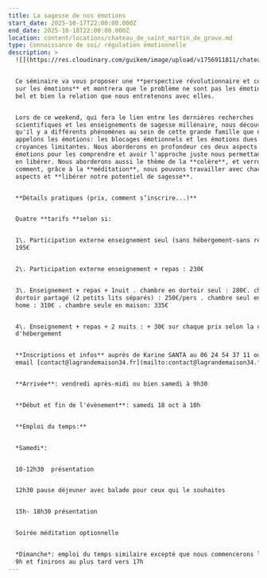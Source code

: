 ```yaml
---
title: La sagesse de nos émotions
start_date: 2025-10-17T22:00:00.000Z
end_date: 2025-10-18T22:00:00.000Z
location: content/locations/chateau_de_saint_martin_de_grave.md
type: Connaissance de soi/ régulation émotionnelle
description: >
  ![](https://res.cloudinary.com/guikem/image/upload/v1756911811/chateau_jyg7ra_d0ai7j.jpg)


  Ce séminaire va vous proposer une **perspective révolutionnaire et complète
  sur les émotions** et montrera que le problème ne sont pas les émotions mais
  bel et bien la relation que nous entretenons avec elles.


  Lors de ce weekend, qui fera le lien entre les dernières recherches
  scientifiques et les enseignements de sagesse millénaire, nous découvrirons
  qu'il y a différents phénomènes au sein de cette grande famille que nous
  appelons les émotions: les blocages émotionnels et les émotions dues aux
  croyances limitantes. Nous aborderons en profondeur ces deux aspects des
  émotions pour les comprendre et avoir l'approche juste nous permettant de nous
  en libérer. Nous aborderons aussi le thème de la **colère**, et verrons
  comment, grâce à la **méditation**, nous pouvons travailler avec chacun de ces
  aspects et **libérer notre potentiel de sagesse**.


  **Détails pratiques (prix, comment s’inscrire...)**


  Quatre **tarifs **selon si:


  1\. Participation externe enseignement seul (sans hébergement-sans repas) :
  195€


  2\. Participation externe enseignement + repas : 230€


  3\. Enseignement + repas + 1nuit . chambre en dortoir seul : 280€. chambre en
  dortoir partagé (2 petits lits séparés) : 250€/pers . chambre seul en mobil
  home : 310€ . chambre seule en maison: 335€


  4\. Enseignement + repas + 2 nuits : + 30€ sur chaque prix selon la catégorie
  d'hébergement


  **Inscriptions et infos** auprès de Karine SANTA au 06 24 54 37 11 ou par
  email [contact@lagrandemaison34.fr](mailto:contact@lagrandemaison34.fr)


  **Arrivée**: vendredi après-midi ou bien samedi à 9h30


  **Début et fin de l'évènement**: samedi 18 oct à 10h


  **Emploi du temps:**


  *Samedi*:


  10-12h30  présentation


  12h30 pause déjeuner avec balade pour ceux qui le souhaites


  15h- 18h30 présentation


  Soirée méditation optionnelle


  *Dimanche*: emploi du temps similaire excepté que nous commencerons le matin à
  9h et finirons au plus tard vers 17h
---
```


